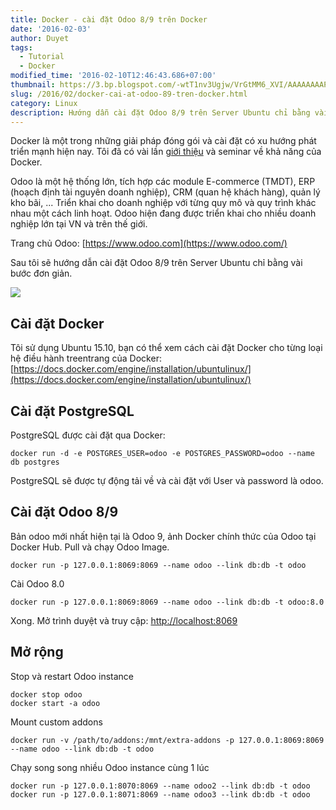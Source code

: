 ```yaml
---
title: Docker - cài đặt Odoo 8/9 trên Docker
date: '2016-02-03'
author: Duyet
tags:
  - Tutorial
  - Docker
modified_time: '2016-02-10T12:46:43.686+07:00'
thumbnail: https://3.bp.blogspot.com/-wtT1nv3Ugjw/VrGtMM6_XVI/AAAAAAAAPC8/l7qi3IkqGCg/s1600/odoo-docker-big-_495x160.jpg
slug: /2016/02/docker-cai-at-odoo-89-tren-docker.html
category: Linux
description: Hướng dẫn cài đặt Odoo 8/9 trên Server Ubuntu chỉ bằng vài bước đơn giản
---
```


Docker là một trong những giải pháp đóng gói và cài đặt có xu hướng phát triển mạnh hiện nay. Tôi đã có vài lần [giới thiệu](https://blog.duyet.net/2015/12/docker-la-gi-co-ban-ve-docker.html) và seminar về khả năng của Docker.

Odoo là một hệ thống lớn, tích hợp các module E-commerce (TMDT), ERP (hoạch định tài nguyên doanh nghiệp), CRM (quan hệ khách hàng), quản lý kho bãi, ... Triển khai cho doanh nghiệp với từng quy mô và quy trình khác nhau một cách linh hoạt. Odoo hiện đang được triển khai cho nhiều doanh nghiệp lớn tại VN và trên thế giới.

Trang chủ Odoo: [https://www.odoo.com](https://www.odoo.com/)

Sau tôi sẽ hướng dẫn cài đặt Odoo 8/9 trên Server Ubuntu chỉ bằng vài bước đơn giản.

![](https://3.bp.blogspot.com/-wtT1nv3Ugjw/VrGtMM6_XVI/AAAAAAAAPC8/l7qi3IkqGCg/s1600/odoo-docker-big-_495x160.jpg)

## Cài đặt Docker

Tôi sử dụng Ubuntu 15.10, bạn có thể xem cách cài đặt Docker cho từng loại hệ điều hành treentrang của Docker: [https://docs.docker.com/engine/installation/ubuntulinux/](https://docs.docker.com/engine/installation/ubuntulinux/)

## Cài đặt PostgreSQL

PostgreSQL được cài đặt qua Docker:

```
docker run -d -e POSTGRES_USER=odoo -e POSTGRES_PASSWORD=odoo --name db postgres
```

PostgreSQL sẽ được tự động tải về và cài đặt với User và password là odoo.

## Cài đặt Odoo 8/9

Bản odoo mới nhất hiện tại là Odoo 9, ảnh Docker chính thức của Odoo tại Docker Hub. Pull và chạy Odoo Image.

```
docker run -p 127.0.0.1:8069:8069 --name odoo --link db:db -t odoo
```

Cài Odoo 8.0

```
docker run -p 127.0.0.1:8069:8069 --name odoo --link db:db -t odoo:8.0
```

Xong. Mở trình duyệt và truy cập: [http://localhost:8069](http://localhost:8069/)

## Mở rộng

Stop và restart Odoo instance

```
docker stop odoo
docker start -a odoo
```

Mount custom addons

```
docker run -v /path/to/addons:/mnt/extra-addons -p 127.0.0.1:8069:8069 --name odoo --link db:db -t odoo

```

Chạy song song nhiều Odoo instance cùng 1 lúc

```
docker run -p 127.0.0.1:8070:8069 --name odoo2 --link db:db -t odoo
docker run -p 127.0.0.1:8071:8069 --name odoo3 --link db:db -t odoo

```
